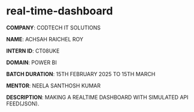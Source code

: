 # real-time-dashboard

**COMPANY**: CODTECH IT SOLUTIONS

**NAME**: ACHSAH RAICHEL ROY

**INTERN ID**: CT08UKE

**DOMAIN**: POWER BI

**BATCH DURATION**: 15TH FEBRUARY 2025 TO 15TH MARCH

**MENTOR**: NEELA SANTHOSH KUMAR

**DESCRIPTION**: MAKING A REALTIME DASHBOARD WITH SIMULATED API FEED(JSON).

